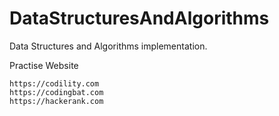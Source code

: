 # DataStructuresAndAlgorithms
Data Structures and Algorithms implementation.

Practise Website 

`https://codility.com` </br>
`https://codingbat.com` <br/>
`https://hackerank.com`